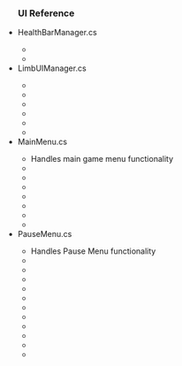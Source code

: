 <ul>
<h3>UI Reference</h3>
<li>HealthBarManager.cs</li>
    <ul>
        <li></li>
        <li></li>
    </ul>
<li>LimbUIManager.cs</li>
    <ul>
        <li></li>
        <li></li>
        <li></li>
        <li></li>
        <li></li>
        <li></li>
    </ul>
<li>MainMenu.cs</li>
    <ul>
        <li>Handles main game menu functionality</li>
        <li></li>
        <li></li>
        <li></li>
        <li></li>
        <li></li>
        <li></li>
        <li></li>
    </ul>
<li>PauseMenu.cs</li>
    <ul>
        <li>Handles Pause Menu functionality</li>
        <li></li>
        <li></li>
        <li></li>
        <li></li>
        <li></li>
        <li></li>
        <li></li>
        <li></li>
        <li></li>
        <li></li>
        <li></li>
    </ul>
</ul>